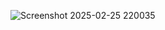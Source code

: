 ![Screenshot 2025-02-25 220035](https://github.com/user-attachments/assets/a0322d66-7a52-43be-98a2-d0bce0ad598d)

